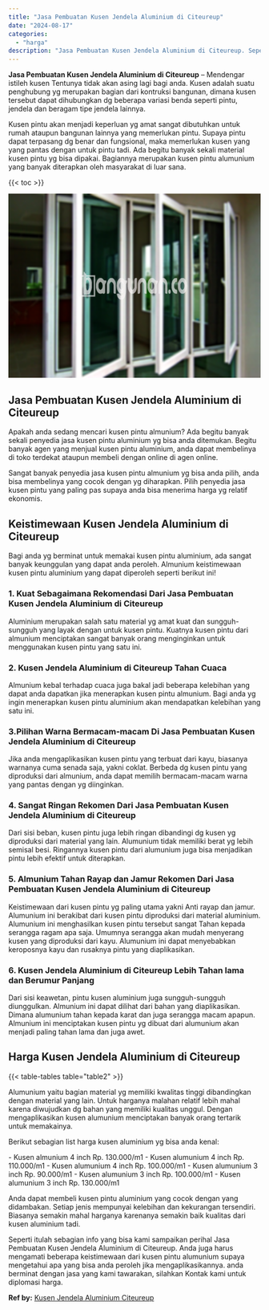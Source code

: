 ```yaml
---
title: "Jasa Pembuatan Kusen Jendela Aluminium di Citeureup"
date: "2024-08-17"
categories: 
  - "harga"
description: "Jasa Pembuatan Kusen Jendela Aluminium di Citeureup. Seperti itulah sebagian info yang bisa kami sampaikan perihal Jasa Pembuatan Kusen Jendela Aluminium di..."
---
```


**Jasa Pembuatan Kusen Jendela Aluminium di Citeureup** – Mendengar istileh kusen Tentunya tidak akan asing lagi bagi anda. Kusen adalah suatu penghubung yg merupakan bagian dari kontruksi bangunan, dimana kusen tersebut dapat dihubungkan dg beberapa variasi benda seperti pintu, jendela dan beragam tipe jendela lainnya.

Kusen pintu akan menjadi keperluan yg amat sangat dibutuhkan untuk rumah ataupun bangunan lainnya yang memerlukan pintu. Supaya pintu dapat terpasang dg benar dan fungsional, maka memerlukan kusen yang yang pantas dengan untuk pintu tadi. Ada begitu banyak sekali material kusen pintu yg bisa dipakai. Bagiannya merupakan kusen pintu alumunium yang banyak diterapkan oleh masyarakat di luar sana.

{{< toc >}}

![Jasa Pembuatan Kusen Jendela Aluminium di Citeureup](/images/harga-kusen-jendela-alumunium-42.png)

## Jasa Pembuatan Kusen Jendela Aluminium di Citeureup

Apakah anda sedang mencari kusen pintu almunium? Ada begitu banyak sekali penyedia jasa kusen pintu aluminium yg bisa anda ditemukan. Begitu banyak agen yang menjual kusen pintu aluminium, anda dapat membelinya di toko terdekat ataupun membeli dengan online di agen online.

Sangat banyak penyedia jasa kusen pintu almunium yg bisa anda pilih, anda bisa membelinya yang cocok dengan yg diharapkan. Pilih penyedia jasa kusen pintu yang paling pas supaya anda bisa menerima harga yg relatif ekonomis.

## Keistimewaan Kusen Jendela Aluminium di Citeureup

Bagi anda yg berminat untuk memakai kusen pintu aluminium, ada sangat banyak keunggulan yang dapat anda peroleh. Almunium keistimewaan kusen pintu aluminium yang dapat diperoleh seperti berikut ini!

### 1\. Kuat Sebagaimana Rekomendasi Dari Jasa Pembuatan Kusen Jendela Aluminium di Citeureup

Aluminium merupakan salah satu material yg amat kuat dan sungguh-sungguh yang layak dengan untuk kusen pintu. Kuatnya kusen pintu dari almunium menciptakan sangat banyak orang menginginkan untuk menggunakan kusen pintu yang satu ini.

### 2\. Kusen Jendela Aluminium di Citeureup Tahan Cuaca

Almunium kebal terhadap cuaca juga bakal jadi beberapa kelebihan yang dapat anda dapatkan jika menerapkan kusen pintu almunium. Bagi anda yg ingin menerapkan kusen pintu aluminium akan mendapatkan kelebihan yang satu ini.

### 3.Pilihan Warna Bermacam-macam Di Jasa Pembuatan Kusen Jendela Aluminium di Citeureup

Jika anda mengaplikasikan kusen pintu yang terbuat dari kayu, biasanya warnanya cuma senada saja, yakni coklat. Berbeda dg kusen pintu yang diproduksi dari almunium, anda dapat memilih bermacam-macam warna yang pantas dengan yg diinginkan.

### 4\. Sangat Ringan Rekomen Dari Jasa Pembuatan Kusen Jendela Aluminium di Citeureup

Dari sisi beban, kusen pintu juga lebih ringan dibandingi dg kusen yg diproduksi dari material yang lain. Alumunium tidak memiliki berat yg lebih semisal besi. Ringannya kusen pintu dari alumunium juga bisa menjadikan pintu lebih efektif untuk diterapkan.

### 5\. Almunium Tahan Rayap dan Jamur Rekomen Dari Jasa Pembuatan Kusen Jendela Aluminium di Citeureup

Keistimewaan dari kusen pintu yg paling utama yakni Anti rayap dan jamur. Alumunium ini berakibat dari kusen pintu diproduksi dari material aluminium. Alumunium ini menghasilkan kusen pintu tersebut sangat Tahan kepada serangga ragam apa saja. Umumnya serangga akan mudah menyerang kusen yang diproduksi dari kayu. Alumunium ini dapat menyebabkan keroposnya kayu dan rusaknya pintu yang diaplikasikan.

### 6\. Kusen Jendela Aluminium di Citeureup Lebih Tahan lama dan Berumur Panjang

Dari sisi keawetan, pintu kusen aluminium juga sungguh-sungguh diunggulkan. Almunium ini dapat dilihat dari bahan yang diaplikasikan. Dimana alumunium tahan kepada karat dan juga serangga macam apapun. Almunium ini menciptakan kusen pintu yg dibuat dari alumunium akan menjadi paling tahan lama dan juga awet.

## Harga Kusen Jendela Aluminium di Citeureup

{{< table-tables table="table2" >}}

Alumunium yaitu bagian material yg memiliki kwalitas tinggi dibandingkan dengan material yang lain. Untuk harganya malahan relatif lebih mahal karena diwujudkan dg bahan yang memiliki kualitas unggul. Dengan mengaplikasikan kusen alumunium menciptakan banyak orang tertarik untuk memakainya.

Berikut sebagian list harga kusen aluminium yg bisa anda kenal:

\- Kusen almunium 4 inch Rp. 130.000/m1 - Kusen alumunium 4 inch Rp. 110.000/m1 - Kusen alumunium 4 inch Rp. 100.000/m1 - Kusen alumunium 3 inch Rp. 90.000/m1 - Kusen alumunium 3 inch Rp. 100.000/m1 - Kusen alumunium 3 inch Rp. 130.000/m1

Anda dapat membeli kusen pintu aluminium yang cocok dengan yang didambakan. Setiap jenis mempunyai kelebihan dan kekurangan tersendiri. Biasanya semakin mahal harganya karenanya semakin baik kualitas dari kusen aluminium tadi.

Seperti itulah sebagian info yang bisa kami sampaikan perihal Jasa Pembuatan Kusen Jendela Aluminium di Citeureup. Anda juga harus mengamati beberapa keistimewaan dari kusen pintu alumunium supaya mengetahui apa yang bisa anda peroleh jika mengaplikasikannya. anda berminat dengan jasa yang kami tawarakan, silahkan Kontak kami untuk diplomasi harga.

**Ref by:** [Kusen Jendela Aluminium Citeureup](https://id.wikipedia.org/wiki/Kusen)
